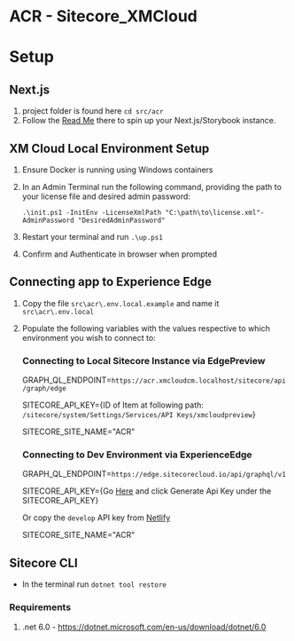 # ACR - Sitecore_XMCloud

# Setup

## Next.js

1. project folder is found here `cd src/acr`
2. Follow the [Read Me](src/acr/README.md) there to spin up your Next.js/Storybook instance.

## XM Cloud Local Environment Setup

1. Ensure Docker is running using Windows containers
2. In an Admin Terminal run the following command, providing the path to your license file and desired admin password:

   `.\init.ps1 -InitEnv -LicenseXmlPath "C:\path\to\license.xml"-AdminPassword "DesiredAdminPassword"`

3. Restart your terminal and run `.\up.ps1`
4. Confirm and Authenticate in browser when prompted

## Connecting app to Experience Edge

1. Copy the file `src\acr\.env.local.example` and name it `src\acr\.env.local`
2. Populate the following variables with the values respective to which environment you wish to connect to:

   ### Connecting to Local Sitecore Instance via EdgePreview

   GRAPH_QL_ENDPOINT=`https://acr.xmcloudcm.localhost/sitecore/api/graph/edge`

   SITECORE_API_KEY={ID of Item at following path: `/sitecore/system/Settings/Services/API Keys/xmcloudpreview`}

   SITECORE_SITE_NAME="ACR"

   ### Connecting to Dev Environment via ExperienceEdge

   GRAPH_QL_ENDPOINT=`https://edge.sitecorecloud.io/api/graphql/v1`

   SITECORE_API_KEY={Go [Here](https://xmapps.sitecorecloud.io/sites/ACR/developersettings?tenantName=americancol5d03-acrorge141-devb5f5&organization=org_aFtTCG5FWLO7UlKa&view=tiles) and click Generate Api Key under the SITECORE_API_KEY}

   Or copy the `develop` API key from [Netlify](https://app.netlify.com/sites/acr-org/configuration/env#SITECORE_API_KEY)

   SITECORE_SITE_NAME="ACR"

## Sitecore CLI

- In the terminal run `dotnet tool restore`

### Requirements

1. .net 6.0 - https://dotnet.microsoft.com/en-us/download/dotnet/6.0
